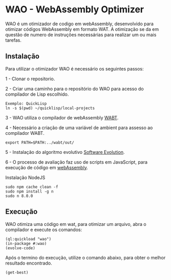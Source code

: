 # WAO - WebAssembly Optimizer 
WAO é um otimizador de codigo em webAssembly, desenvolvido para otimizar códigos WebAssembly em formato WAT.
A otimização se da em questão de numero de instruções necessárias para realizar um ou mais tarefas.

## Instalação

Para utilizar o otimizador WAO é necessário os seguintes passos:

1 - Clonar o repositorio.

2 - Criar uma caminho para o repositório do WAO para acesso do compilador de Lisp escolhido.

```
Exemplo: QuickLisp
ln -s $(pwd) ~/quicklisp/local-projects
```

3 - WAO utiliza o compilador de webAssembly [WABT](https://github.com/WebAssembly/wabt).

4 - Necessário a criação de uma variável de ambient para assesso ao compilador WABT.

```
export PATH=$PATH:../wabt/out/
```

5 -  Instalação do algoritmo evolutivo [Software Evolution](https://github.com/eschulte/software-evolution).


6 - O processo de avaliação faz uso de scripts em JavaScript, para execução de código em [webAssembly](https://webassembly.org/).

Instalação NodeJS

```
sudo npm cache clean -f
sudo npm install -g n
sudo n 8.0.0
```

## Execução

WAO otimiza uma código em wat, para otimizar um arquivo, abra o compilador e execute os comandos:

```
(ql:quickload "wao")
(in-package #:wao)
(evolve-code)
```

Após o termino do execução, utilize o comando abaixo, para obter o melhor resultado encontrado.

```	
(get-best)
```

